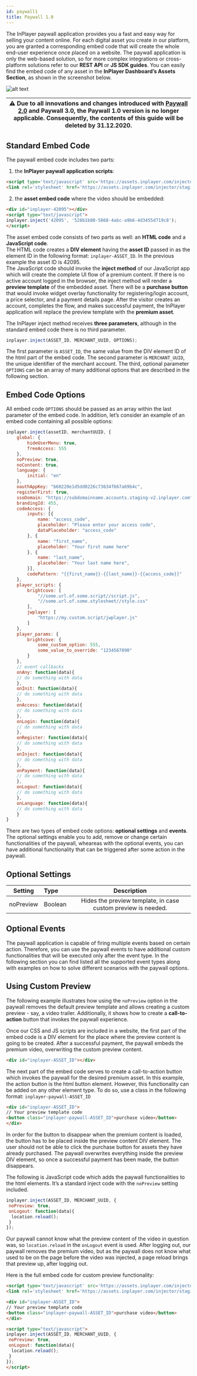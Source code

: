 ```yaml
---
id: paywall1
title: Paywall 1.0
---
```


The InPlayer paywall application provides you a fast and easy way for selling your content online. For each digital asset you create in our platform, you are granted a corresponding embed code that will create the whole end-user experience once placed on a website. The paywall application is only the web-based solution, so for more complex integrations or cross-platform solutions refer to our **REST API** or **JS SDK guides**. You can easily find the embed code of any asset in the **InPlayer Dashboard’s Assets Section**, as shown in the screenshot below.

![alt text](https://inplayer.com/wp-content/uploads/2018/07/embed_code.png "Logo Title Text 1")

| ⚠️ Due to all innovations and changes introduced with [Paywall 2.0](https://developers.inplayer.com/docs/paywall2/) and Paywall 3.0, the Paywall 1.0 version is no longer applicable. Consequently, the contents of this guide will be deleted by **31.12.2020**. |
| --- |

## Standard Embed Code

The paywall embed code includes two parts:

1. the **InPlayer paywall application scripts**:

```html
<script type='text/javascript' src='https://assets.inplayer.com/injector/staging/injector.js'></script>
<link rel='stylesheet' href='https://assets.inplayer.com/injector/staging/css/app.min.css' type='text/css' media='all'>
```

2. the **asset embed code** where the video should be embedded:

```html
<div id="inplayer-42095"></div>
<script type="text/javascript">
inplayer.inject('42095', '528b1b80-5868-4abc-a9b6-4d3455d719c8');
</script>
```

The asset embed code consists of two parts as well: an **HTML code** and a **JavaScript code**.  
The HTML code creates a **DIV element** having the **asset ID** passed in as the element ID in the following format: `inplayer-ASSET_ID`. In the previous example the asset ID is 42095.  
The JavaScript code should invoke the **inject method** of our JavaScript app which will create the complete UI flow of a premium content. If there is no active account logged in the browser, the inject method will render a **preview template** of the embedded asset. There will be a **purchase button** that would invoke widget overlay functionality for registering/login account, a price selector, and a payment details page. After the visitor creates an account, completes the flow, and makes successful payment, the InPlayer application will replace the preview template with the **premium asset**.

The InPlayer inject method receives **three parameters**, although in the standard embed code there is no third parameter.

```js
inplayer.inject(ASSET_ID, MERCHANT_UUID, OPTIONS);
```

The first parameter is `ASSET_ID`, the same value from the DIV element ID of the html part of the embed code. The second parameter is `MERCHANT_UUID`, the unique identifier of the merchant account. The third, optional parameter `OPTIONS` can be an array of many additional options that are described in the following section.

## Embed Code Options

All embed code `OPTIONS` should be passed as an array within the last parameter of the embed code. In addition, let’s consider an example of an embed code containing all possible options:

```js
inplayer.inject(assetID, merchantUUID, {
    global: {
        hideUserMenu: true, 
        freeAccess: 555 
    },
    noPreview: true, 
    noContent: true, 
    language: {
        initial: "en" 
    },
    oauthAppKey: "b60220e1d5dd0226c73634f667a69b4c", 
    registerFirst: true, 
    ssoDomain: "https://subdomainname.accounts.staging-v2.inplayer.com", 
    brandingId: 455, 
    codeAccess: { 
        inputs: [{ 
            name: "access_code", 
            placeholder: "Please enter your access code", 
            dataPlaceholder: "access_code" 
        }, {
            name: "first_name",
            placeholder: "Your first name here"
        }, {
            name: "last_name",
            placeholder: "Your last name here",
        }],
        codePattern: "{{first_name}}-{{last_name}}-{{access_code}}" 
    },
    player_scripts: { 
        brightcove: [
            "//some.url.of.some.script//script.js",
            "//some.url.of.some.stylesheet//style.css"
        ],
        jwplayer: [
            "https://my.custom.script/jwplayer.js"
        ]
    },
    player_params: { 
        brightcove: {
            some_custom_option: 555,
            some_value_to_override: "1234567890"
        }
    },
    // event callbacks
    onAny: function(data){
    // do something with data  
    },
    onInit: function(data){
    // do something with data
    },
    onAccess: function(data){
    // do something with data
    },
    onLogin: function(data){
    // do something with data
    },
    onRegister: function(data){
    // do something with data
    },
    onInject: function(data){
    // do something with data
    },
    onPayment: function(data){
    // do something with data
    },
    onLogout: function(data){
    // do something with data
    },
    onLanguage: function(data){ 
    // do something with data
    }
}
```

There are two types of embed code options: **optional settings** and **events**. The optional settings enable you to add, remove or change certain functionalities of the paywall, wheareas with the optional events, you can have additional functionality that can be triggered after some action in the paywall.

## Optional Settings

|Setting|Type|Description|
|---------|:------|:------------------------------------------------------------:|
|noPreview|Boolean|Hides the preview template, in case custom preview is needed. |

## Optional Events

The paywall application is capable of firing multiple events based on certain action. Therefore, you can use the paywall events to have additional custom functionalities that will be executed only after the event type. In the following section you can find listed all the supported event types along with examples on how to solve different scenarios with the paywall options.

## Using Custom Preview

The following example illustrates how using the `noPreview` option in the paywall removes the default preview template and allows creating a custom preview - say, a video trailer. Additionally, it shows how to create a **call-to-action** button that invokes the paywall experience.

Once our CSS and JS scripts are included in a website, the first part of the embed code is a DIV element for the place where the preview content is going to be created. After a successful payment, the paywall embeds the premium video, overwriting the custom preview content.

```html
<div id="inplayer-ASSET_ID"></div>
```

The next part of the embed code serves to create a call-to-action button which invokes the paywall for the desired premium asset. In this example, the action button is the html button element. However, this functionality can be added on any other element type. To do so, use a class in the following format: `inplayer-paywall-ASSET_ID`

```html
<div id="inplayer-ASSET_ID">
// Your preview template code
<button class="inplayer-paywall-ASSET_ID">purchase video</button>
</div>
```

In order for the button to disappear when the premium content is loaded, the button has to be placed inside the preview content DIV element. The user should not be able to click the purchase button for assets they have already purchased. The paywall overwrites everything inside the preview DIV element, so once a successful payment has been made, the button disappears.

The following is JavaScript code which adds the paywall functionalities to the html elements. It’s a standard inject code with the `noPreview` setting included.

```js
inplayer.inject(ASSET_ID, MERCHANT_UUID, {
 noPreview: true, 
 onLogout: function(data){
  location.reload();
 }
});
```

Our paywall cannot know what the preview content of the video in question was, so `location.reload` in the `onLogout` event is used. After logging out, our paywall removes the premium video, but as the paywall does not know what used to be on the page before the video was injected, a page reload brings that preview up, after logging out.

Here is the full embed code for custom preview functionality:

```html
<script type='text/javascript' src='https://assets.inplayer.com/injector/staging/injector.js'></script>
<link rel='stylesheet' href='https://assets.inplayer.com/injector/staging/css/app.min.css' type='text/css' media='all'>

<div id="inplayer-ASSET_ID">
// Your preview template code
<button class="inplayer-paywall-ASSET_ID">purchase video</button>
</div>

<script type="text/javascript">
inplayer.inject(ASSET_ID, MERCHANT_UUID, {
 noPreview: true, 
 onLogout: function(data){
  location.reload();
 }
});
</script>
```
